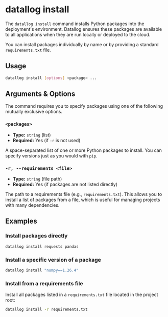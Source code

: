 # datallog install

The `datallog install` command installs Python packages into the deployment's environment. Datallog ensures these packages are available to all applications when they are run locally or deployed to the cloud.

You can install packages individually by name or by providing a standard `requirements.txt` file.

## Usage

```sh
datallog install [options] <package> ...
```

## Arguments & Options

The command requires you to specify packages using one of the following mutually exclusive options.

### `<packages>`

- **Type:** `string` (list)
- **Required:** Yes (if `-r` is not used)

A space-separated list of one or more Python packages to install. You can specify versions just as you would with `pip`.

### `-r, --requirements <file>`

- **Type:** `string` (file path)
- **Required:** Yes (if packages are not listed directly)

The path to a requirements file (e.g., `requirements.txt`). This allows you to install a list of packages from a file, which is useful for managing projects with many dependencies.

## Examples

### Install packages directly

```sh
datallog install requests pandas
```

### Install a specific version of a package

```sh
datallog install "numpy==1.26.4"
```

### Install from a requirements file

Install all packages listed in a `requirements.txt` file located in the project root:

```sh
datallog install -r requirements.txt
```
